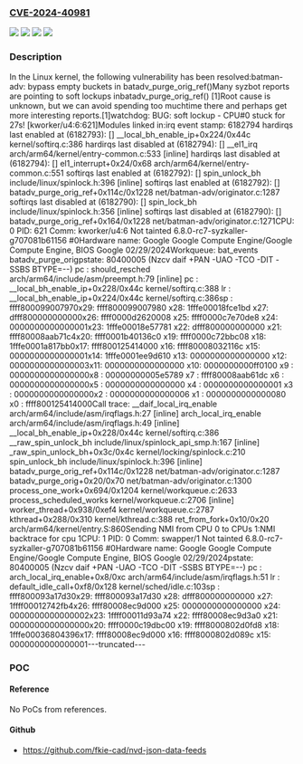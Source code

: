 ### [CVE-2024-40981](https://cve.mitre.org/cgi-bin/cvename.cgi?name=CVE-2024-40981)
![](https://img.shields.io/static/v1?label=Product&message=Linux&color=blue)
![](https://img.shields.io/static/v1?label=Version&message=&color=brightgreen)
![](https://img.shields.io/static/v1?label=Version&message=1da177e4c3f41524e886b7f1b8a0c1fc7321cac2%20&color=brightgreen)
![](https://img.shields.io/static/v1?label=Vulnerability&message=n%2Fa&color=blue)

### Description

In the Linux kernel, the following vulnerability has been resolved:batman-adv: bypass empty buckets in batadv_purge_orig_ref()Many syzbot reports are pointing to soft lockups inbatadv_purge_orig_ref() [1]Root cause is unknown, but we can avoid spending too muchtime there and perhaps get more interesting reports.[1]watchdog: BUG: soft lockup - CPU#0 stuck for 27s! [kworker/u4:6:621]Modules linked in:irq event stamp: 6182794 hardirqs last  enabled at (6182793): [<ffff8000801dae10>] __local_bh_enable_ip+0x224/0x44c kernel/softirq.c:386 hardirqs last disabled at (6182794): [<ffff80008ad66a78>] __el1_irq arch/arm64/kernel/entry-common.c:533 [inline] hardirqs last disabled at (6182794): [<ffff80008ad66a78>] el1_interrupt+0x24/0x68 arch/arm64/kernel/entry-common.c:551 softirqs last  enabled at (6182792): [<ffff80008aab71c4>] spin_unlock_bh include/linux/spinlock.h:396 [inline] softirqs last  enabled at (6182792): [<ffff80008aab71c4>] batadv_purge_orig_ref+0x114c/0x1228 net/batman-adv/originator.c:1287 softirqs last disabled at (6182790): [<ffff80008aab61dc>] spin_lock_bh include/linux/spinlock.h:356 [inline] softirqs last disabled at (6182790): [<ffff80008aab61dc>] batadv_purge_orig_ref+0x164/0x1228 net/batman-adv/originator.c:1271CPU: 0 PID: 621 Comm: kworker/u4:6 Not tainted 6.8.0-rc7-syzkaller-g707081b61156 #0Hardware name: Google Google Compute Engine/Google Compute Engine, BIOS Google 02/29/2024Workqueue: bat_events batadv_purge_origpstate: 80400005 (Nzcv daif +PAN -UAO -TCO -DIT -SSBS BTYPE=--) pc : should_resched arch/arm64/include/asm/preempt.h:79 [inline] pc : __local_bh_enable_ip+0x228/0x44c kernel/softirq.c:388 lr : __local_bh_enable_ip+0x224/0x44c kernel/softirq.c:386sp : ffff800099007970x29: ffff800099007980 x28: 1fffe00018fce1bd x27: dfff800000000000x26: ffff0000d2620008 x25: ffff0000c7e70de8 x24: 0000000000000001x23: 1fffe00018e57781 x22: dfff800000000000 x21: ffff80008aab71c4x20: ffff0001b40136c0 x19: ffff0000c72bbc08 x18: 1fffe0001a817bb0x17: ffff800125414000 x16: ffff80008032116c x15: 0000000000000001x14: 1fffe0001ee9d610 x13: 0000000000000000 x12: 0000000000000003x11: 0000000000000000 x10: 0000000000ff0100 x9 : 0000000000000000x8 : 00000000005e5789 x7 : ffff80008aab61dc x6 : 0000000000000000x5 : 0000000000000000 x4 : 0000000000000001 x3 : 0000000000000000x2 : 0000000000000006 x1 : 0000000000000080 x0 : ffff800125414000Call trace:  __daif_local_irq_enable arch/arm64/include/asm/irqflags.h:27 [inline]  arch_local_irq_enable arch/arm64/include/asm/irqflags.h:49 [inline]  __local_bh_enable_ip+0x228/0x44c kernel/softirq.c:386  __raw_spin_unlock_bh include/linux/spinlock_api_smp.h:167 [inline]  _raw_spin_unlock_bh+0x3c/0x4c kernel/locking/spinlock.c:210  spin_unlock_bh include/linux/spinlock.h:396 [inline]  batadv_purge_orig_ref+0x114c/0x1228 net/batman-adv/originator.c:1287  batadv_purge_orig+0x20/0x70 net/batman-adv/originator.c:1300  process_one_work+0x694/0x1204 kernel/workqueue.c:2633  process_scheduled_works kernel/workqueue.c:2706 [inline]  worker_thread+0x938/0xef4 kernel/workqueue.c:2787  kthread+0x288/0x310 kernel/kthread.c:388  ret_from_fork+0x10/0x20 arch/arm64/kernel/entry.S:860Sending NMI from CPU 0 to CPUs 1:NMI backtrace for cpu 1CPU: 1 PID: 0 Comm: swapper/1 Not tainted 6.8.0-rc7-syzkaller-g707081b61156 #0Hardware name: Google Google Compute Engine/Google Compute Engine, BIOS Google 02/29/2024pstate: 80400005 (Nzcv daif +PAN -UAO -TCO -DIT -SSBS BTYPE=--) pc : arch_local_irq_enable+0x8/0xc arch/arm64/include/asm/irqflags.h:51 lr : default_idle_call+0xf8/0x128 kernel/sched/idle.c:103sp : ffff800093a17d30x29: ffff800093a17d30 x28: dfff800000000000 x27: 1ffff00012742fb4x26: ffff80008ec9d000 x25: 0000000000000000 x24: 0000000000000002x23: 1ffff00011d93a74 x22: ffff80008ec9d3a0 x21: 0000000000000000x20: ffff0000c19dbc00 x19: ffff8000802d0fd8 x18: 1fffe00036804396x17: ffff80008ec9d000 x16: ffff8000802d089c x15: 0000000000000001---truncated---

### POC

#### Reference
No PoCs from references.

#### Github
- https://github.com/fkie-cad/nvd-json-data-feeds

